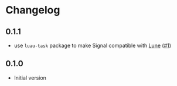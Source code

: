 # Changelog

## 0.1.1

- use `luau-task` package to make Signal compatible with [Lune](https://github.com/lune-org/lune) ([#1](https://github.com/seaofvoices/luau-signal/pull/1))

## 0.1.0

- Initial version
